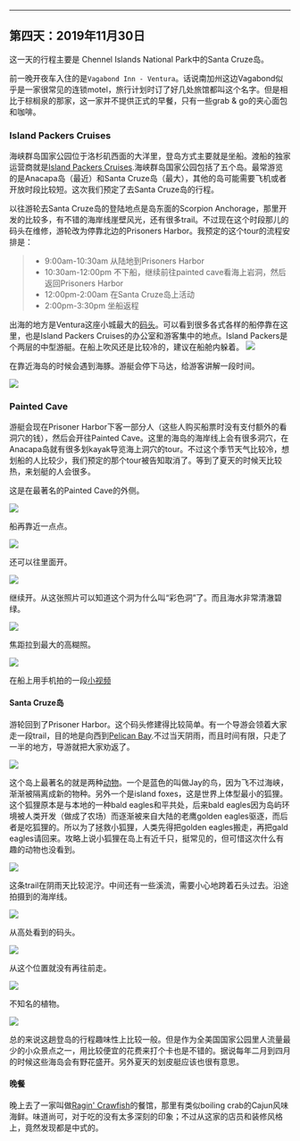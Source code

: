 
-------------
第四天：2019年11月30日
-------------

这一天的行程主要是 Chennel Islands National Park中的Santa Cruze岛。

前一晚开夜车入住的是```Vagabond Inn - Ventura```。话说南加州这边Vagabond似乎是一家很常见的连锁motel，旅行计划时订了好几处旅馆都叫这个名字。但是相比于棕榈泉的那家，这一家并不提供正式的早餐，只有一些grab & go的夹心面包和咖啡。

### Island Packers Cruises
海峡群岛国家公园位于洛杉矶西面的大洋里，登岛方式主要就是坐船。渡船的独家运营商就是[Island Packers Cruises](https://islandpackers.com/).海峡群岛国家公园包括了五个岛。最常游览的是Anacapa岛（最近）和Santa Cruze岛（最大），其他的岛可能需要飞机或者开放时段比较短。这次我们预定了去Santa Cruze岛的行程。

以往游轮去Santa Cruze岛的登陆地点是岛东面的Scorpion Anchorage，那里开发的比较多，有不错的海岸线崖壁风光，还有很多trail。不过现在这个时段那儿的码头在维修，游轮改为停靠北边的Prisoners Harbor。我预定的这个tour的流程安排是：
> - 9:00am-10:30am 从陆地到Prisoners Harbor
> - 10:30am-12:00pm 不下船，继续前往painted cave看海上岩洞，然后返回Prisoners Harbor
> - 12:00pm-2:00am 在Santa Cruze岛上活动
> - 2:00pm-3:30pm 坐船返程

出海的地方是Ventura这座小城最大的[码头](https://www.google.com/maps/@34.2424093,-119.2621161,1848m/data=!3m1!1e3)。可以看到很多各式各样的船停靠在这里，也是Island Packers Cruises的办公室和游客集中的地点。Island Packers是个两层的中型游艇。在船上吹风还是比较冷的，建议在船舱内躲着。
![](https://lh3.googleusercontent.com/-Fkm42FRE8gnyCPZwgVLcFNT1TCiC25ixL5aWvfgLTXTsG-6n7OoCPWIU_nQZS08cKjTe4ES9xwIiyUhXxKT6CckGiUe5DUQQqjIbX0nCvUqA9MxzI1UmtcvcG8oOdI4Z2dLXIvuJZGabefDvvMh-PdI7JzD2Apzn8yk0k6QAjBSYyoF8nQE2G-UhTXgWZ4IeR-xWsCyQtv6s0CUlJ-zNlkH4Xn36_xcvlIjCllG9ov5aoUTy7c4TyVx8qBIt1S2-535OHEGqGyMc4jNBmRI0m29MxDpJECFlfaOml2emPd_7ftLVGH2XL0zfAeG3_eJvVZ8RCmBGOcDlXpS6YRtep6jncw8D_jhtu9iwGb8iQ39PfHavc0Oz3oBW9Fka_2C40AGcGE45jP9YeN3s83_9FaEFZ67o4S5JIua9iP_d-uHUpGV_tcnKVj-noW6TTt_Xz81uxflPbVeG83olRl2hftxip7LZK-QgzSt9h5c2HZPorv69lYQw7Dh0fE-uFUO7JLhLRohsMVM1gkG_QsXwhOXh0Lc7HsMWUS4qu0zzBbLEKnC8tRulm9kubfZjjdmM38nmW61ZmQiF8b9QjL5aUpogo0-muAYeGTzIGDbpTiQoeJxYe_fAfeaIPUrSp6wZD8u8GIP0OiUzrKWyQblSeLUKVepinuF3dvJ3itftKS47d75g2EUn72_w_0aE6rzFmMfbsDFjanVHIdFIqM7c109WV_vlXbeSvZZLHXZ6h9Yuy6Z=w600)

在靠近海岛的时候会遇到海豚。游艇会停下马达，给游客讲解一段时间。

![](https://lh3.googleusercontent.com/cGvZ4T7L9xpZntQYOdBqAbusBQwwqXuaxh7nagQsoUTV5uNJCFXMk_GZKeoVE7JtoGPD2sHGuQ-g9JydBiTsND1lh9jSWwlCStCVE64UtWSZGgGbnD8JVdmgJyoNOxdO51xiBopLQZfWBhwazVNTl2XcY-ngt9WpRg0feuQa-_yhb02NCDHv5Gvy4N68dkUmZxdWcerex4-gNVz4BLluFcicnu1lBtA81Gm78AbAlqyH_7rEpjX95n9HiqwY9tfG149HtGSLuvybX517Et5anDuJcK1gnQ9GrrRi0WtZzMyePoVsF72j7c8qTKO0uC1m8Zo-DEj1iLea8DcHWf73cNxnDezqO3WHoB2sLldI9lBSuB2jeS3F2QITD1F7nCOvv7IjJNg00yL__rMuHl0Td8FNWmYeaZUpqKFz6AHRaQhCWRvO_hRxXhNpJUm29C-xysgl4S7bcdshvz7VB-jaAgF7fyJntp2Qc6TM3NDN4EcBMFczgndoLkNxQk3-gg3AcXmanHGmczC5sdMZjTHXwM9WTu9OUXOCQiQXKoxvgrcAcdTZvoevl5z8DX574afY2CExq-Mlr2Gd-krvpAn_zUZa_dVJgKDxhNXsPtEF8SvQ75r-Z9z-wWK0kOEHUFZjiA8IJ2sBMta_laJFNSeYthaCr9iWyTe34-7fLQLlynbedFXxmwUlQA0qgDIme7Y6NrGxfjBg7jxROGOpcthZI8vU2oHIeTpixF9jk-POrm3sRWMa=w600)

### Painted Cave
游艇会现在Prisoner Harbor下客一部分人（这些人购买船票时没有支付额外的看洞穴的钱），然后会开往Painted Cave。这里的海岛的海岸线上会有很多洞穴，在Anacapa岛就有很多划kayak导览海上洞穴的tour。不过这个季节天气比较冷，想划船的人比较少，我们预定的那个tour被告知取消了。等到了夏天的时候天比较热，来划艇的人会很多。

这是在最著名的Painted Cave的外侧。

![](https://lh3.googleusercontent.com/N2c3K5KmdjApelNdft37ZKpM4bjCqfYeWJ2SMOZlQnjRFpsRmGJ16tHQzE6MyQ66f_R7CrmHBQhNdFsSjeYAz3_RjxvCoQAFhl7FjlUCf4DIdMZcgoMwoH1m6L27vdsVjhci36RR78hMBFjpIWbKJ32yLWxlQsy1Hvd1xMOGowx8-6QbAKc58zHOCA2hpt25DCKF0tuQ_NRyaklewMOExBOFuEUN9TFDt9r9xPCx4YQO0WFJF9khq5KHlOh-gLNAV4LZxJBoXHwGaVMIu3tbh-3xHUpm7SeDKmD6m8WG5mV84iSXzkENZo_e43AbTAjc1qO31TfFddYNHsx7Wat2d-7ut2oNnLlP9vK8q4v70gYjqQ5r-of0PLF5ZGSNNYAubMy74aPxQdygg0U4j-n3oIK3CKGhHEtQgwkRXKmxesrtd0zoU8GkNS8UoSFn8FdEjx47q65dMghlyxTZ112sA3-UrE04m-NonVjNxXVv7y9ehKfBUmd8wNFX5vF1gXcMg9O_cfnS_Uaz601S66EY6P2Wf2az3FkElE6-UUxMSYfc7QqBbi_L9qPBODOrbUoFxObog5tIa0UpXX-Mu68DAaruFqK6jyhWfHadfd1phgkpBDY8wwmDoxwRzIqgxChMFcXLPRgDg_XSf_eClY08BdCsvFIDwBcX5z9HEevYSYQDhur9Fxs7Pav7P9rP9knqiV6jme-DtsmtAo7S9Tl8v-EMtKVxlrZjHqAyPvS3bcA5XraC=w600)

船再靠近一点点。

![](https://lh3.googleusercontent.com/fHZlioKebnkuwIdAP9wdFell3uFuYX0OmRTzoUQMiO3xVi7eoKn1NzXl6pb54KiC20h1loMCpHaJO0TvwymNnKmH0xaGpejmO8pf1r8DfdSn5sbbhBERGT3fzwCVdTorRuEykfkOlIw221q_fQviL8rgvlFfZw0ifV_XSUbmUfz8Q5VJt5VrhbkIC3fzq0gC-rvix3hUK52pk-z9ZfHOM87pi5VzCmf-maVesAv7WncASvvK9Bc8S66ToHhGQhIgNY60VDAhHN4zzr12Pszq9XCxnWeyhPOMqmKRj7wkjsFRggeUxHm-MEhoERuInXpGA6XUPMQd1zP85iidHEgGSofL3jXAWvGZ-vgoIhGXBOR-PcwaVzpPO4G_50B1KIdb1lU5SxQssr8a3tJnI-ywVqN1RvJYcUa_zUcG21P7NuxCBmhVjNZ7MU4nZvkjInOlq6aWcrD3Hl2O_CCEpdusF4d_hDRO75MYuyrBtRMIC1eeyfVmX0ElR4PN6FkSnmzFFbGlg9tNSJUdAD13VeCxrQ51lsztoGs25JltphEAlbKUiZjgaVqOcatXyEwjHgZQaXZFznPu6ynHmB587PZGr0FG2zpVpTDwzQ9GjCh9q5RONWfcBh1GBwa4n9Pf2lEVemEuiBuvc9B_GGnS9cU0XlC1jB0VaBSf4rZlqCmd5hxGUeydYytYDAbVcu0nOehNzEigeuiMoXaQ-GtsOGcarJ6_BsBg63mHdv3vx2mWJ68YOd7P=w600)

还可以往里面开。

![](https://lh3.googleusercontent.com/JUWUD0lorkbggSpiMmyAtXgUQyV1isMLCaP_vOWHHEdQmlMLvbcfOMlL0OoobEdFPJJMlb3eo547ZR_-vMooFP7M8cgREHo4kEMjP4rY8VywnTDTWHH18MjX3qgI9mt17yE6hBCJvHByopu7_oTI7Ea75uEHrAc4mk7-OMeXzSzKUpFifx_a-OB72eQ1P6zXfocoUrpu0fTW2Kb1Y9_ta8vJkApKruQWx1rvB49h8_suZScRLAwPAqdL0pTVOhBsPdlXneKJ8l0ssEP7x6OSX4K-1HmkxJBXiqHJN79ybplPq3R0VkokH9P9qMUVpmkfjCdZK-71_a-_xLU4vSjuvjKL0CmZ0xIanuFSI7q0flv7I4my8xvLMA_8NbvUd-ax-wnB6P-g7dmDP2uVZ7I9ga1GHkhpy3MWLUeVacFSnVlArB3f9D3x__8rTATByPD-MxyR1c0caYyCAfpfcx41d4vEQsti97yH5Rbzxy4iPKT0aYSaNT7VOSPzY0xA6tr62vnongOKCz2Om_77fIcZFyFDxrmfNSvlTM1KgvfrV_ZwbS9OKRpWNW6tMsHG2WHquyFxR7-_M6yTIkqB6fNPaE7CbVAIlg-t2XMaDtZwkLy5k4Dfph4RBXPpr5pJtSm4tSrabzyXiUdcZXnpjddKLvblQJaksDG8dJ485ppRxAbq-t_jW8MKX_kqBU3pxogp395S5Mw-Ny4TqF-q8SqgVCL_0PvlnA_fZmArsuB_CUPcwcCf=h600)

继续开。从这张照片可以知道这个洞为什么叫“彩色洞”了。而且海水非常清澈碧绿。

![](https://lh3.googleusercontent.com/Jdq4jvAOAgv9SOpwykskeHseAWx0RqWV0fFFEPZFHgkd_DcjyRf0WRLI4zdSt4Rg0dOY3PaM-jeouV2fh2bV_qvjHxOkuxalj3XD9a80mrGqFbU1oRc-XWfNFx3rTfdKcYvycXbL1Uk0fKHgLOHKgbgicny3CkRljdRkjY7K99FWpVXBl8U3ZlywZLL4Stg0HTEpxOJ_ipDZOistI2sDMAy-6t-9-RFHXEhNiBYSe4oJzznrPNw8doHdIeEk5wSzaGQ-9ZRtLU-OqYf4UGInwQEfFBIxxRB07bRLxeROqqiN9yVmkZU1zDfseUg8ODyLJ1BBZe2YQlMGfDSR3cNCiU1Nd-fIS_x8COLGHFwSTleNvgxpUSo8qmVMrWeBnCIoc17SEiaX3a5cpE89aHZlTpc7zJpXxeU7PU98jk6C1gVpNqHNVEdvBgtbdfQAxur4yrIvVYpUN38enikBh8FXXUbTNEB0rHDkvww8q5O1l1MnwQKKwtwtXyWnjrah4PirM2SWLbfL_RJrXRKCg4cMamniJjzgca3bz0OX0dr3nSaIuOoTJ22t6ePAzVtVMJH-C0hFzr6hHDxGXNmF0r2fnrSlN7B5ABZgiwk-V6jicJFdIHHlhW_xlB8TiAJDsJzSWgVOXyaAJGN3Nmoe6AMWdTay_m3BqY5s1zkvfqFlcaKlLaRzW1JCNzE6XzKS84VczmtdKkkrbQLhX3DuTljvM2EbwZBT41svVjMcbFpGH_43aidl=h600)

焦距拉到最大的高糊照。

![](https://lh3.googleusercontent.com/nKv6KVKl7D9p4zacr9yEmffZTGodFe8w77m9pRmYLqOcOcVekedlc9vnQ2auRCB6B2mDE1nFq9aDwPUHddZpAONexWv2zGkCTUuGsFWcDTeV7QzE0CG_Mas4LDCagmWjm2Ynw0chTymwmKtgrojazWfZh1HQTmmW7WfN4OJgr6gcNyc8BICX8XN4Oxxl1o-u260V1Um2jzFMuuJtUWZnazRAxnkP1vWyZOFAJCcXOmqIjKu1OXENGVYxJc5ILGccoQVXHKCfU9E2brEEwtEdSjQ1OgyLO_mRnme19DcawSA4GXM2n5OiJPsDfym_TX1I80gAOAG9rrketTiBL5yAKtc7HAVkWTTsXenHmCfuDU9jf-iAnIuUDOrBeFb4MZxNRvuP9apXGqE-06mgC6HZGb7DazyIJUdPx1aUV7yw0D3yC27g1LFqZs_sTIeqtnrO3FQPkAERo3kVk1w90cSKJURwGWUu5TCQTo-Jl_z8nJzaHg7HZAQvLXfv7201_jSiJ3T3P8isugTGXTP0Uoc5zQ7b80xwJKKrXCjv6sp_NIzWC0MoY2Lbf8RWp9xkLMmjvvdSlbfr_gf1cvYXruU8GOwi3xd54vTbUJrlcMDgCcw1sxUWUxyi8WRopXgGWf2ZQadnoA3X9-bas3gno4-bu42OdMhAJ09RBQtid3Ku3PqtxQfpsuoB6rBiprEwtzfJBmCRNoI457W1AjGdeg0kiI_qgNd0ZW535aHl4gH0ifm3YvfO=h600)

在船上用手机拍的一段[小视频](https://photos.google.com/share/AF1QipOPyV_GbrvUoSGKW9mQlV9V-38s21E6n0iRYeUYnAYvi_yvF-hnImINarlJSvgVRA/photo/AF1QipOb0LuiAPgTf1LXRwz6tugPFo6OSiMz0NYMHtec?key=QzlnMDctZGxYekFfY0JKWkF1b3A5MDdEQ2lLRlpR)

#### Santa Cruze岛
游轮回到了Prisoner Harbor。这个码头修建得比较简单。有一个导游会领着大家走一段trail，目的地是向西到[Pelican Bay](https://www.google.com/maps/@34.0235146,-119.6920924,2776m/data=!3m1!1e3).不过当天阴雨，而且时间有限，只走了一半的地方，导游就把大家劝返了。

![](https://lh3.googleusercontent.com/L7zVWmZ9DAOKQfD-3-E0VeRWDCzSLeqa3l9kcl0NlsmTTPjZ4XY0bmhxsoqIvH5o0WqV9yBPC2ongXyYSQvJvXd0goNIzhKbgwBqcmGFwBwBx-0c7vLBiyC9SBy-55h6fuK5WibVM5K9pCRIFXtgLuKjYOhnTyA3_3CwcrnzOzD_rbrYU5x5rOzRaFPrPJ_wg3AECHJhc6pof9tNIPAk00mNvJo0tk2lLUIgzk4cJ0vfgiAsUESAgYzwo0YMgFMQ6lmcO9L-upauOwKIpQXrwsiR9gCnaXmDZAsrt65imMVMSeSpLqURyopOBJ1dUA3Vs3teJn7DzvibOZROPDA77NqTXmzMPfn7gRuyek6WVMArCYoO_P3miryHzkYRvsb2m8-eTg0UxoQ-Ltgw4Y0fXIlZSrnueJQJHE92He7iDo-a7zR5FdLkdhGuMN88soYC8KWvu-l0JL9lrdGbqS7aIJC2JuzWajLfCQMCbQtXdkdHbNHut0mocJDUwIE3lzfFdQCHE3BjHU0r8GELDgIPeXOgNZnu3OBx7O-O7AT4pF8XVwoX1mt88QffG3pWTrZ7K8hTSJu41w3Ui1MERF6oB2kJK7g7BXVj6j71BV6Mv7gl6vCVMaZ8SnO-qYPKN5Ge5RCd4rpzNH0p9W4_VWUD5zZ3YkpkwcnqRxVoAu5D6m81-W04yDET-ExKrUqkcFe_k4t2t3M37No0X-cPYxBPk4cQn_e3YCth0kIOp2saAWBHbuc_=w600)

这个岛上最著名的就是两种[动物](https://www.nps.gov/chis/learn/nature/animals.htm)。一个是蓝色的叫做Jay的鸟，因为飞不过海峡，渐渐被隔离成新的物种。另外一个是island foxes，这是世界上体型最小的狐狸。这个狐狸原本是与本地的一种bald eagles和平共处，后来bald eagles因为岛屿环境被人类开发（做成了农场）而逐渐被来自大陆的老鹰golden eagles驱逐，而后者是吃狐狸的。所以为了拯救小狐狸，人类先得把golden eagles搬走，再把gald eagles请回来。攻略上说小狐狸在岛上有近千只，挺常见的，但可惜这次什么有趣的动物也没看到。

![](https://lh3.googleusercontent.com/Q8aX25cVRq0JuaiJu9hGWMILh0DMDU7io3KcMkpBBnk4po9fhT7OBxMqXSF7BRE2aVmpjl8VEeXBFe7g6ppEgrIoLwuqo8O_SJqkAZW_jogUiYZAek1Pxrz5rbbpet7fXjS60IuU3ImqxBIiWgnCHEFJ5Db-Nst_uOqe4HGcyWeZNejIYwLP_aBvmXZ01vFxga-2HGC-Z_6cPzl4ybXnguAY7u4A6eKLfTctqUVo7NUnGwbc7lqYSQp9GdkWQ0l7ewKfpePsSxso-dkkK5jRq7W9HDQgh0r5ofetp-ZVFSamLrg5gl9G3S7uh3q8TU68nv-V_wPPYfh0dFePhziZ1m2vs3dq-9JttwdeRYoSQG96tRshPtTanCaPbALrxKrd7tLS2yE9f3KBQHVVbMpXv5dWy8puRlCzdJT0NejesICNbzqe15exA2nI926F_E9M1WH83wYPWmvcVpkpvJQSofprhEMa9n6dfugDw8WJqQvltk7wwZJK9pt5kPVPQ0SodNSwNPOoCFeG_29H0yQ2cfyZMwwWPXepm64ETfK4NLSDh_pTVTCKMgulmoxq68lzn5qtwdMO8v1Bef4kRaVI5e9QMon17AOHPTHtEH4HYcX21z2zF7VmzzjGRhPuFwXksrbAwnUXuaF-ByupKZvcyhd0iZ2wHd0eGRdB4fQNIqp3SfbQeqSVHz35zqOvNmrkZz0HsrrIBc_-EGf2XcRtjr1knYG8wn_hZ6iMyoYhP5-daExg=w600)

这条trail在阴雨天比较泥泞。中间还有一些溪流，需要小心地跨着石头过去。沿途拍摄到的海岸线。

![](https://lh3.googleusercontent.com/dAjWqvjHWNBvWu5lrysz1Cw9gYC6cTDowFwAF2lzJAxYYjP-5aW3v4wgE_Sb0b3mKqljG8-mjmNMyr9IUuFwm1V9DZvu4ihF6gSyzaZ1TqbUBZcqxbxI-tRetJ9zyVgClsohqTmDHv5HCXAHNXL4Rf-pk4J6wUO_BQwJSQg89HJ8PVbekzASL_dN01MUjNMHWtkQTrSGdYfGwP-W4F7MqY1dnRLgP3r_ZJ9SLTXHB5InytjB4mqak20D0Ic7OyzQV8aG4wES-lJdIcgg3QCuC-uXRSvW4joqhiNIu_jskAYAMFMD6Usraw3hrkCx_4r4k-PohCgydITGXAni5KVCo4hTVskTAP11wc-mDIfQi7SW5SWIquVamGdWVcQW-7SIHP2UlUZSECELLCZRWOrJZy65Lno38v6WmPmb-6pSpY8uyCVqrP9C70XBe5WqxzNclhxnb3G5trp7vqkb49_xz5uTObufkpq6hyYLXWKcnVZv7KMAvLIeC9qFEuKM3xUJVIvuVbTxNejE1jwnI6kvuKec3KPkyW2291bDeCURAyr6CRzfJgJqkdPOyK6vcLwUxlxhWn8zeHiFk_Jkyg4tJVlmuAeFOt9F0PdQUCK3-Gxho5MZMhgVWwJ4aQwiCv1vuAD6GLIysSLl3JieUPMAVf1nngSekLbIddHcqhI8sERTcHtw3Nkv8ITiM45RZw47CwZuW40Jb8Y4aTT4A1dqoXu-m-LMsdPBLC1V88LrJ_7D9AMs=w600)

从高处看到的码头。

![](https://lh3.googleusercontent.com/5IJ61hzp7If2U3PgXsIWZUUvNz6cqTeIAIdKtVlSWYm_TaPeurfbGFlVnfYHPuu_cQdKIemcaldST77t3kQUa9-5nYwyXr0hheNa1vt4gDN1Blbti2_fyg-WUtykuQLKznQXvtx3HrhutypMZgne1NHmR-kRkf3mStePq9iLYDOYtear3OcA3NwbxvTFKhsLoGhYzVdnV2FfpJZrZe6OXt4AyI56-SYfYWSIYu9S3xTOLxaPtap8Y_MoPs8dI51fwRTD1LwqLcgguRNVZVrFpBL7oLGCeXLhhOLtNs_HSLGn4U3FIzfQICn7CLvaCqsTHIrT1H_5VUTGIKRPcpL-UuL_emM6Ns0WM6EmP8fGdqieAOM3-e-HI-aR4uCjB2uGB0O2fe0v_APb7e9hrdsH6nUuvsUuHjmj7WT4XRfgsrVyAjC-QC7s5-Mxyjf-xYwdWFB2p7fMZ-wIWCJAb1wwrzT-w2pVXnIPZsKxHJdQINCqReDrlPEOjfKc1hNxjL-9Sx9SlEhVhRpVSbSYeIQGa8HOrfo9-xR0MLNyqnh2UQCU1q6MJZgdbInUDdMo-F8DvxwDoHPlTiFF6Yl4Z0EGKHwm69O4m5qXo0nV2k59UE-dReQcNXyFYB0vD8uXwNfLWG8X_6qSP_kXMog33oB34yPIXd9KXAjjAK67q19u6iDofsapqUNyBpR_k_1UUNE2_09ornGOmwTbaawsGjdKl_wPKEJDZV_k-LR75wLd6SVm21A6=s600)

从这个位置就没有再往前走。

![](https://lh3.googleusercontent.com/iK4TbRv8YtC4sADfEVbjjWyxoBTnQSt5KFpfVHg0r42dhZrLBzAKOzlCOupZB8Nfbz762kS8BkIuywQ7DINaosJEXPXMb_i7gci3O6tAnwslgzhenzS8s1k6ddRwrB0JtVGa3jIkzIcI9iD-Chm_miqqN584_m3YTZudKLUGkF73k50iUvaC-dhW4buE5C-xZaGkI3vHIdoI_3nEWriXCvzgrUMR9B8Qqi8-AkqlD-_DvxWLq-w3Y7brGPQV6KStaRFKHKpaXGDazRrdEyWuJrsGHvpSmQqNvE2Y7_M8W286N9JB8ZjtmDG1YNsqfEexCIFpP7b6mJtL5WLY1VebSo74fhBxX0YTsXDpfNv-Nxa1n5KdBB8qAIZ0ylj0MSGRj2fIWilx8lTkoV77MYYCsiBiiJxwV3qVUoLmtgbMYDNpQp9618_UrRWzk00hjO-mtlqJdg2Bnl_TwPnc7bxN8ARwV3N2J617sO351lPfSD-5P4rxRv14igORMrbXXyggBYOhGcw_uns0XcDvQATm5GnSz-1w9hvgdmjZ7x5lOiX05yOFhTLFU65QePCilUhV5hefgyzhV63oBhH06h4hnJuonUU-7l-Bm5i2YYNlwaamRLZLSsKR7q8Omy2jMaS4xU4FUTiNaWBx5qUGSjs4z-9Ynz1YaLOOIQQXpyYhJZbjKSsBanYRiJoH0Scb-8C1NuzrQMHQ-whRAwcEiGyPmh1HBTTSgI3YjSwUF26yzi7eUUxW=w600)

不知名的植物。

![](https://lh3.googleusercontent.com/uWPkgDh8vEuxDN1AAJoUk1gbgsrDnYijrob_HPmEgoFJRnhtOCe7v0S7za8Q1ngJi_uaAjZdC4quXJ2d8Qp6oexwkfKRNa8siH-7-YopGMuu4ZSfvK7hH_3e2Z5MAWEPOjZNrcE8yqF6ahwG7RPXHdZAnqddUchokci5FcKwG-7507NZFgMdlB8zkRLDMAeMD-Ar9teONm4nh0OnIPJyF2tOUAOJLFe1owsloBaCavREyaay-9lkbcZ_r5QeM9EZdF26HyzFN0b_4qkVcGyqqQab2X12-Zd2ynLDjLxPTQNNrCs6aqeuGHzkKiIpsYvRLXyVCI_Hp3MoRIRSsD2S6GbaLlA3dnXCyBeK7V2r0NsB7wOF4uHFjsita8xWnqi7q80HeI0laVr3jWtNs4eYjpsDTTpTfMVl6oA8Tv6PYQvko1xGwm_h1iN1fE6KK7NEepcsyStLlzpIhrLtFxpYEI59jT_VaTLVVwl1uhCzW5xfT2fRpzbTE8f11k2reYxtyxghusgXSuzWPODqp4_ts2ZYu2R-LHgAN_d2vMzxaYpsCFWWpckt4fwSD6rRhTVOmC8eodEA-4L1mCpNyu2casJX9nx7DfKO2KnrFzFQ-mqFx-UxgOgwi0wHRfOJtxadg09Cgl_-KnG7hlg65q5_M2HKvBZ5GO_8rCe9bZIXA21TwYSeserzXaCDKvUD_UwuTEZ5s4gYpajhLeFd2v8_6xJ4aiiZl-Kc6Ht4XpNYTSGInOgk=h600)

总的来说这趟登岛的行程趣味性上比较一般。但是作为全美国国家公园里人流量最少的小众景点之一，用比较便宜的花费来打个卡也是不错的。据说每年二月到四月的时候这些海岛会有野花盛开。另外夏天的划皮艇应该也很有意思。

#### 晚餐

晚上去了一家叫做[Ragin' Crawfish](https://www.yelp.com/biz/ragin-crawfish-oxnard-2)的餐馆，那里有类似boiling crab的Cajun风味海鲜。味道尚可，对于吃的没有太多深刻的印象；不过从这家的店员和装修风格上，竟然发现都是中式的。
